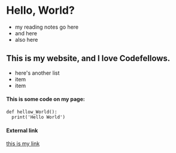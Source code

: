 # Hello, World?
- my reading notes go here
- and here
- also here
## This is my website, and I love Codefellows.
* here's another list
* item
* item
#### This is some code on my page:
```
def hellow_World():
  print('Hello World')
```

#### External link
[this is my link](https://youtu.be/ripjDCR17XM)
